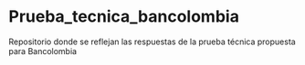 # Prueba_tecnica_bancolombia
Repositorio donde se reflejan las respuestas de la prueba técnica propuesta para Bancolombia
